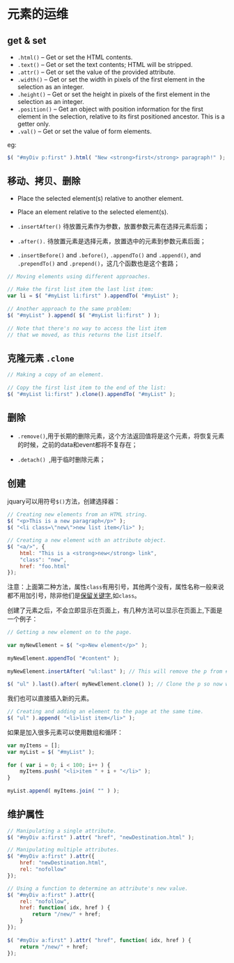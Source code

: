 # 元素的运维

## get & set


* ``.html()`` – Get or set the HTML contents.
* ``.text()`` – Get or set the text contents; HTML will be stripped.
* ``.attr()`` – Get or set the value of the provided attribute.
* ``.width()`` – Get or set the width in pixels of the first element in the selection as an integer.
* ``.height()`` – Get or set the height in pixels of the first element in the selection as an integer.
* ``.position()`` – Get an object with position information for the first element in the selection, relative to its first positioned ancestor. This is a getter only.
* ``.val()`` – Get or set the value of form elements.

eg:
```js
$( "#myDiv p:first" ).html( "New <strong>first</strong> paragraph!" );
```

## 移动、拷贝、删除


* Place the selected element(s) relative to another element. 
* Place an element relative to the selected element(s).

* ``.insertAfter()`` 待放置元素作为参数，放置参数元素在选择元素后面；
* ``.after().`` 待放置元素是选择元素，放置选中的元素到参数元素后面；
* ``.insertBefore()`` and ``.before()``, ``.appendTo()`` and ``.append()``, and ``.prependTo()`` and ``.prepend()``，这几个函数也是这个套路；

```js
// Moving elements using different approaches.
 
// Make the first list item the last list item:
var li = $( "#myList li:first" ).appendTo( "#myList" );
 
// Another approach to the same problem:
$( "#myList" ).append( $( "#myList li:first" ) );
 
// Note that there's no way to access the list item
// that we moved, as this returns the list itself.
```

## 克隆元素 ``.clone`` 

```js
// Making a copy of an element.
 
// Copy the first list item to the end of the list:
$( "#myList li:first" ).clone().appendTo( "#myList" );
```

## 删除

* ``.remove()``,用于长期的删除元素，这个方法返回值将是这个元素，将恢复元素的时候，之前的data和event都将不复存在；

* ``.detach() ``,用于临时删除元素；

## 创建

jquary可以用符号``$()``方法，创建选择器：  
```js
// Creating new elements from an HTML string.
$( "<p>This is a new paragraph</p>" );
$( "<li class=\"new\">new list item</li>" );
```

```js
// Creating a new element with an attribute object.
$( "<a/>", {
    html: "This is a <strong>new</strong> link",
    "class": "new",
    href: "foo.html"
});
```
注意：上面第二种方法，属性``class``有用引号，其他两个没有，属性名称一般来说都不用加引号，除非他们是[保留关键字](https://mathiasbynens.be/notes/reserved-keywords),如``class``。

创建了元素之后，不会立即显示在页面上，有几种方法可以显示在页面上,下面是一个例子：

```js
// Getting a new element on to the page.
 
var myNewElement = $( "<p>New element</p>" );
 
myNewElement.appendTo( "#content" );
 
myNewElement.insertAfter( "ul:last" ); // This will remove the p from #content!
 
$( "ul" ).last().after( myNewElement.clone() ); // Clone the p so now we have two.
```

我们也可以直接插入新的元素。

```js
// Creating and adding an element to the page at the same time.
$( "ul" ).append( "<li>list item</li>" );
```

如果是加入很多元素可以使用数组和循环：

```js
var myItems = [];
var myList = $( "#myList" );
 
for ( var i = 0; i < 100; i++ ) {
    myItems.push( "<li>item " + i + "</li>" );
}
 
myList.append( myItems.join( "" ) );
```

## 维护属性

```js
// Manipulating a single attribute.
$( "#myDiv a:first" ).attr( "href", "newDestination.html" );
```

```js
// Manipulating multiple attributes.
$( "#myDiv a:first" ).attr({
    href: "newDestination.html",
    rel: "nofollow"
});
```

```js
// Using a function to determine an attribute's new value.
$( "#myDiv a:first" ).attr({
    rel: "nofollow",
    href: function( idx, href ) {
        return "/new/" + href;
    }
});
 
$( "#myDiv a:first" ).attr( "href", function( idx, href ) {
    return "/new/" + href;
});
```
